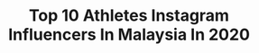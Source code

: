 ---
title: Top 10 Athletes Instagram Influencers In Malaysia In 2020
description: >-
  Find top athletes Instagram influencers in Malaysia in 2020. Most popular hashtags: #athlete #workout #stayathome #stayhome.
platform: Instagram
profiles:
  - username: "theebaan_g"
    fullname: >-
      T H E E B A A N . G
    location: "Malaysia"
    followers: 82692
    engagement: 697
    commentsToLikes: 0.004743
    avatar: "https://scontent-atl3-1.cdninstagram.com/v/t51.2885-19/s320x320/69497542_380816156158009_8945223641163890688_n.jpg?_nc_ht=scontent-atl3-1.cdninstagram.com&_nc_ohc=CqKC3vzfo3oAX-UKQz_&oh=9be4871573fd0e5029556888595db033&oe=5EB99CC6"
    verified: true
    hashtags: "#projectrock, #underarmour, #keepcalmwithlazada, #stayathometings"
  - username: "roelbovendeert"
    fullname: >-
      Roel Bovendeert
    location: "Malaysia"
    followers: 3567
    engagement: 1721
    commentsToLikes: 0.025836
    avatar: "https://scontent-lhr8-1.cdninstagram.com/v/t51.2885-19/s320x320/34751810_405552189921390_8280220574685331456_n.jpg?_nc_ht=scontent-lhr8-1.cdninstagram.com&_nc_ohc=KrPS66mc0JQAX8U5k4I&oh=f527e22e7f846cb1e4e77697223e5002&oe=5EB8F4E2"
    verified: false
    hashtags: "#hockeylux, #createdwithadidas, #treble"
  - username: "mrezanurhakim_"
    fullname: >-
      
    location: "Malaysia"
    followers: 2121
    engagement: 2421
    commentsToLikes: 0.031689
    avatar: "https://scontent-ams4-1.cdninstagram.com/v/t51.2885-19/s320x320/91547226_643738969780810_5548399483533918208_n.jpg?_nc_ht=scontent-ams4-1.cdninstagram.com&_nc_ohc=6xHja2sTM9YAX8QfXfN&oh=f041f11c0b768831af15856e413a9ed4&oe=5EB7928C"
    verified: false
    hashtags: "#viralindonesia, #coverpurapuralupa, #corona, #hondacrf150l"
  - username: "muhaizarmohamad"
    fullname: >-
      Muhaizar Mohamad
    location: "Malaysia"
    followers: 13504
    engagement: 605
    commentsToLikes: 0.021283
    avatar: "https://scontent-amt2-1.cdninstagram.com/v/t51.2885-19/s320x320/77135312_3974070332618420_4721404767639699456_n.jpg?_nc_ht=scontent-amt2-1.cdninstagram.com&_nc_ohc=fXWFurhVMKcAX-Hikg8&oh=79226249c995edc6b15b344ef659ae14&oe=5EB6CDAF"
    verified: false
    hashtags: "#novablast, #hammernutritionmy, #garminforerunner945, #seagames2019philippines"
  - username: "alifsatar"
    fullname: >-
      Alif Satar™️
    location: "Malaysia"
    followers: 2880979
    engagement: 115
    commentsToLikes: 0.008199
    avatar: "https://scontent-ort2-1.cdninstagram.com/v/t51.2885-19/s150x150/87683335_789894164835431_3189844864682426368_n.jpg?_nc_ht=scontent-ort2-1.cdninstagram.com&_nc_ohc=rktrv4jsznoAX9fbkAJ&oh=84b311340d1d4a4bd4a175dc57fdb539&oe=5EAB2920"
    verified: true
    hashtags: "#akuchallengekorangtengokfrozen7kalisehari, #futuremessageforalishaanugerah, #spykebersepai, #darlie"
  - username: "ragunathan24"
    fullname: >-
      Ragunathan (Men Of Steel)
    location: "Malaysia"
    followers: 10199
    engagement: 900
    commentsToLikes: 0.031627
    avatar: "https://scontent-lht6-1.cdninstagram.com/v/t51.2885-19/s320x320/90321071_255392035486379_7735024817769807872_n.jpg?_nc_ht=scontent-lht6-1.cdninstagram.com&_nc_ohc=CcC-RzkJF2wAX9Fq2v2&oh=93e6143a510b8399ae28738790c76ff0&oe=5EBBAD86"
    verified: false
    hashtags: "#fitnessfreaks, #cutwithclass, #diet, #ifbbproleaguequalifier"
  - username: "colleenspartanmma"
    fullname: >-
      Colleen Augustin
    location: "Malaysia"
    followers: 7752
    engagement: 799
    commentsToLikes: 0.020777
    avatar: "https://scontent-amt2-1.cdninstagram.com/v/t51.2885-19/s320x320/92193040_1944699782332445_2106981981844668416_n.jpg?_nc_ht=scontent-amt2-1.cdninstagram.com&_nc_ohc=cHqjfzDr15YAX_jqA35&oh=64a0c797871cb2a62b916e6aac237f85&oe=5EB7CD7D"
    verified: false
    hashtags: "#igers, #protection, #eatclean, #gymmotivation"
  - username: "peterhughdavis"
    fullname: >-
      🇲🇾 Davis 🇬🇧
    location: "Malaysia"
    followers: 38414
    engagement: 178
    commentsToLikes: 0.092245
    avatar: "https://scontent-lhr8-1.cdninstagram.com/v/t51.2885-19/s320x320/24126288_146298462676375_2349987245722697728_n.jpg?_nc_ht=scontent-lhr8-1.cdninstagram.com&_nc_ohc=Lr7ZA7hrcm0AX-3He9p&oh=bb4215fc81b7eb70456fcd3161a6802a&oe=5EB9391B"
    verified: true
    hashtags: "#wantonmee, #hilo, #onset, #flightjacket"
  - username: "pandelela"
    fullname: >-
      𝕻𝖆𝖓𝖉𝖊𝖑𝖊𝖑𝖆 𝕽𝖎𝖓𝖔𝖓𝖌
    location: "Malaysia"
    followers: 228906
    engagement: 163
    commentsToLikes: 0.006713
    avatar: "https://scontent-lhr8-1.cdninstagram.com/v/t51.2885-19/s320x320/33352456_1548841115244496_5851449232023617536_n.jpg?_nc_ht=scontent-lhr8-1.cdninstagram.com&_nc_ohc=IHo58d0P-c8AX_XHu1d&oh=5c1d1818fd3f9a3468c026adf1df2896&oe=5EB572F4"
    verified: true
    hashtags: "#legraises, #divingwarmup, #stayhome, #proudlymalaysian"
  - username: "fikri_latif"
    fullname: >-
      Fikri Latif
    location: "Malaysia"
    followers: 81665
    engagement: 875
    commentsToLikes: 0.010999
    avatar: "https://scontent-lhr8-1.cdninstagram.com/v/t51.2885-19/s320x320/85180364_2675504802502654_8265186106090192896_n.jpg?_nc_ht=scontent-lhr8-1.cdninstagram.com&_nc_ohc=Xx98BdAIfccAX-Z-8T8&oh=dab464319644b243a147a6833f776a62&oe=5EBCC324"
    verified: false
    hashtags: "#2019bestnine, #tngewallet, #sterkproduction, #redbullmalaysia"
---
